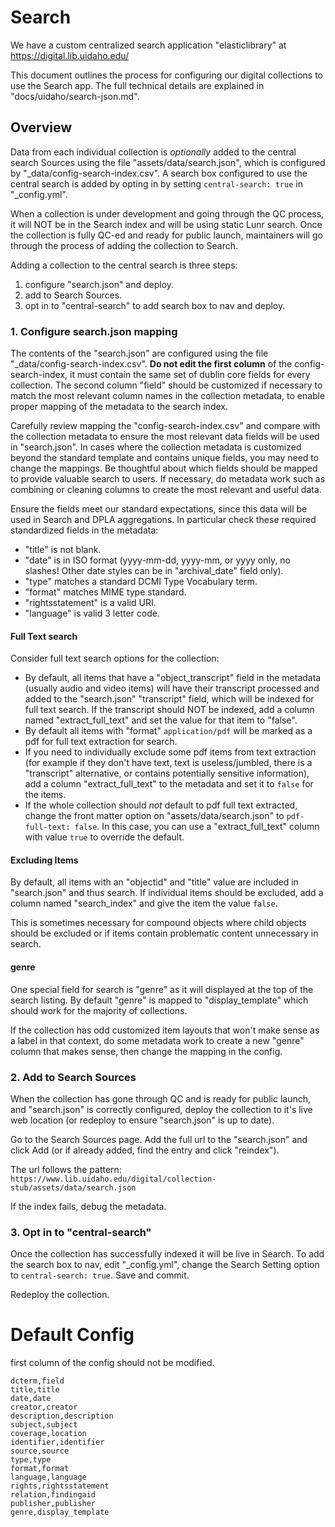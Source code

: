 # Search

We have a custom centralized search application "elasticlibrary" at https://digital.lib.uidaho.edu/

This document outlines the process for configuring our digital collections to use the Search app. 
The full technical details are explained in "docs/uidaho/search-json.md".

## Overview 

Data from each individual collection is *optionally* added to the central search Sources using the file "assets/data/search.json", which is configured by "_data/config-search-index.csv".
A search box configured to use the central search is added by opting in by setting `central-search: true` in "_config.yml".

When a collection is under development and going through the QC process, it will NOT be in the Search index and will be using static Lunr search. 
Once the collection is fully QC-ed and ready for public launch, maintainers will go through the process of adding the collection to Search. 

Adding a collection to the central search is three steps:

1. configure "search.json" and deploy.
2. add to Search Sources.
3. opt in to "central-search" to add search box to nav and deploy.

### 1. Configure search.json mapping

The contents of the "search.json" are configured using the file "_data/config-search-index.csv".
**Do not edit the first column** of the config-search-index, it must contain the same set of dublin core fields for every collection. 
The second column "field" should be customized if necessary to match the most relevant column names in the collection metadata, to enable proper mapping of the metadata to the search index.

Carefully review mapping the "config-search-index.csv" and compare with the collection metadata to ensure the most relevant data fields will be used in "search.json".
In cases where the collection metadata is customized beyond the standard template and contains unique fields, you may need to change the mappings. 
Be thoughtful about which fields should be mapped to provide valuable search to users.
If necessary, do metadata work such as combining or cleaning columns to create the most relevant and useful data.

Ensure the fields meet our standard expectations, since this data will be used in Search and DPLA aggregations. 
In particular check these required standardized fields in the metadata: 

- "title" is not blank.
- "date" is in ISO format (yyyy-mm-dd, yyyy-mm, or yyyy only, no slashes! Other date styles can be in "archival_date" field only).
- "type" matches a standard DCMI Type Vocabulary term.
- "format" matches MIME type standard.
- "rightsstatement" is a valid URI.
- "language" is valid 3 letter code.

#### Full Text search

Consider full text search options for the collection: 

- By default, all items that have a "object_transcript" field in the metadata (usually audio and video items) will have their transcript processed and added to the "search.json" "transcript" field, which will be indexed for full text search. If the transcript should NOT be indexed, add a column named "extract_full_text" and set the value for that item to "false".
- By default all items with "format" `application/pdf` will be marked as a pdf for full text extraction for search.
- If you need to individually exclude some pdf items from text extraction (for example if they don't have text, text is useless/jumbled, there is a "transcript" alternative, or contains potentially sensitive information), add a column "extract_full_text" to the metadata and set it to `false` for the items.
- If the whole collection should *not* default to pdf full text extracted, change the front matter option on "assets/data/search.json" to `pdf-full-text: false`. In this case, you can use a "extract_full_text" column with value `true` to override the default.

#### Excluding Items

By default, all items with an "objectid" and "title" value are included in "search.json" and thus search.
If individual items should be excluded, add a column named "search_index" and give the item the value `false`.

This is sometimes necessary for compound objects where child objects should be excluded or if items contain problematic content unnecessary in search.

#### genre

One special field for search is "genre" as it will displayed at the top of the search listing. 
By default "genre" is mapped to "display_template" which should work for the majority of collections. 

If the collection has odd customized item layouts that won't make sense as a label in that context, do some metadata work to create a new "genre" column that makes sense, then change the mapping in the config.

### 2. Add to Search Sources

When the collection has gone through QC and is ready for public launch, and "search.json" is correctly configured, deploy the collection to it's live web location (or redeploy to ensure "search.json" is up to date). 

Go to the Search Sources page.
Add the full url to the "search.json" and click Add (or if already added, find the entry and click "reindex").

The url follows the pattern:
`https://www.lib.uidaho.edu/digital/collection-stub/assets/data/search.json`

If the index fails, debug the metadata. 

### 3. Opt in to "central-search" 

Once the collection has successfully indexed it will be live in Search.
To add the search box to nav, edit "_config.yml", change the Search Setting option to `central-search: true`.
Save and commit.

Redeploy the collection.

# Default Config

first column of the config should not be modified.

```
dcterm,field
title,title
date,date
creator,creator
description,description
subject,subject
coverage,location
identifier,identifier
source,source
type,type
format,format
language,language
rights,rightsstatement
relation,findingaid
publisher,publisher
genre,display_template
```
